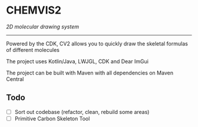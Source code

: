 # CHEMVIS2
_2D molecular drawing system_
___

Powered by the CDK, CV2 allows you to quickly draw the skeletal formulas of different molecules

The project uses Kotlin/Java, LWJGL, CDK and Dear ImGui 

The project can be built with Maven with all dependencies on Maven Central



## Todo
- [ ] Sort out codebase (refactor, clean, rebuild some areas)
- [ ] Primitive Carbon Skeleton Tool